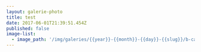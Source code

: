 ```yaml
---
layout: galerie-photo
title: test
date: 2017-06-01T21:39:51.454Z
published: false
image-list:
  - image_path: '/img/galeries/{{year}}-{{month}}-{{day}}-{{slug}}/b-ca.png'
---
```


